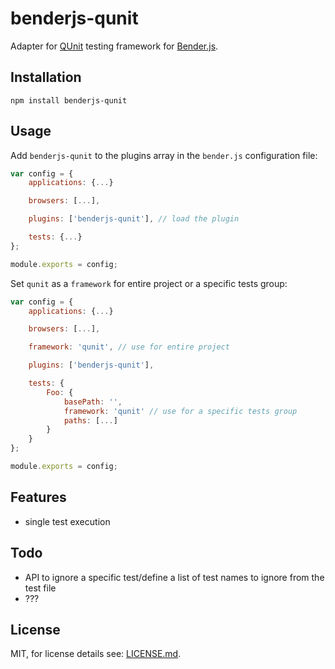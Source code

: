 benderjs-qunit
==============

Adapter for [QUnit](http://qunitjs.com) testing framework for [Bender.js](https://github.com/benderjs/benderjs).

Installation
------------

```
npm install benderjs-qunit
```

Usage
-----

Add `benderjs-qunit` to the plugins array in the `bender.js` configuration file:

```javascript
var config = {
    applications: {...}

    browsers: [...],

    plugins: ['benderjs-qunit'], // load the plugin

    tests: {...}
};

module.exports = config;
```

Set `qunit` as a `framework` for entire project or a specific tests group:

```javascript
var config = {
    applications: {...}

    browsers: [...],

    framework: 'qunit', // use for entire project

    plugins: ['benderjs-qunit'],

    tests: {
        Foo: {
            basePath: '',
            framework: 'qunit' // use for a specific tests group
            paths: [...]
        }
    }
};

module.exports = config;
```

Features
--------
- single test execution

Todo
----

- API to ignore a specific test/define a list of test names to ignore from the test file
- ???

License
-------

MIT, for license details see: [LICENSE.md](https://github.com/benderjs/benderjs-qunit/blob/master/LICENSE.md).

